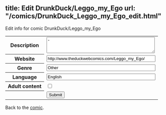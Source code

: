 title: Edit DrunkDuck/Leggo_my_Ego
url: "/comics/DrunkDuck_Leggo_my_Ego_edit.html"
---
Edit info for comic DrunkDuck/Leggo_my_Ego

<form name="comic" action="http://gaepostmail.appspot.com/comic/" method="post">
<table class="comicinfo">
<tr>
<th>Description</th><td><textarea name="description" cols="40" rows="3">-</textarea></td>
</tr>
<tr>
<th>Website</th><td><input type="text" name="url" value="http://www.theduckwebcomics.com/Leggo_my_Ego/" size="40"/></td>
</tr>
<tr>
<th>Genre</th><td><input type="text" name="genre" value="Other" size="40"/></td>
</tr>
<tr>
<th>Language</th><td><input type="text" name="language" value="English" size="40"/></td>
</tr>
<tr>
<th>Adult content</th><td><input type="checkbox" name="adult" value="adult" /></td>
</tr>
<tr>
<th></th><td>
<input type="hidden" name="comic" value="DrunkDuck_Leggo_my_Ego" />
<input type="submit" name="submit" value="Submit" />
</td>
</tr>
</table>
</form>

Back to the [comic](DrunkDuck_Leggo_my_Ego.html).
